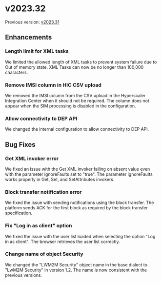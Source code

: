 # v2023.32

Previous version: [v2023.31](v2023.31.md)

## Enhancements

### Length limit for XML tasks

We limited the allowed length of XML tasks to prevent system failure due to Out of memory state. XML Tasks can now be no longer than 100,000 characters.

### Remove IMSI column in HIC CSV upload

We removed the IMSI column from the CSV upload in the Hyperscaler Integration Center when it should not be required. The column does not appear when the SIM processing is disabled in the configuration.

### Allow connectivity to DEP API

We changed the internal configuration to allow connectivity to DEP API.

## Bug Fixes

### Get XML invoker error

We fixed an issue with the Get XML invoker failing on absent value even with the parameter ignoreFaults set to "true". The parameter ignoreFaults works properly in Get, Set, and SetAttributes invokers.

### Block transfer notification error

We fixed the issue with sending notifications using the block transfer. The platform sends ACK for the first block as required by the block transfer specification.

### Fix "Log in as client" option

We fixed the issue with the user list loaded when selecting the option "Log in as client". The browser retrieves the user list correctly.

### Change name of object Security

We changed the "LWM2M Security" object name in the base dialect to "LwM2M Security" in version 1.2. The name is now consistent with the previous versions.

